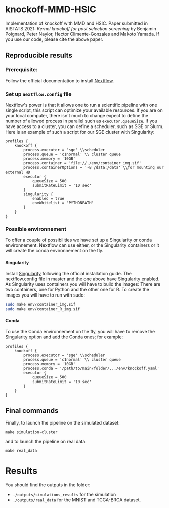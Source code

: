 # knockoff-MMD-HSIC
Implementation of knockoff with MMD and HSIC. Paper submitted in AISTATS 2021: *Kernel knockoff for post selection screening* by Benjamin Poignard, Peter Naylor, Hector Climente-Gonzales and Makoto Yamada.
If you use our code, please cite the above paper.

## Reproducible results
### Prerequisite: 
Follow the official documentation to install [Nextflow](https://www.nextflow.io/).

### Set up `nextflow.config` file
Nextflow's power is that it allows one to run a scientific pipeline with one single script, this script can optimize your available resources.
If you are on your local computer, there isn't much to change expect to define the number of allowed process in parallel such as `executor.queueSize`.
If you have access to a cluster, you can define a scheduler, such as SGE or Slurm.
Here is an example of such a script for our SGE cluster with Singularity:
```
profiles {
    knockoff {
        process.executor = 'sge' \\scheduler
        process.queue = 'c1normal' \\ cluster queue
        process.memory = '10GB'
        process.container = 'file://./env/container_img.sif' 
        process.containerOptions = '-B /data:/data' \\for mounting our external HD
        executor {
            queueSize = 500
            submitRateLimit = '10 sec'
        }
        singularity {
            enabled = true
            envWhitelist = 'PYTHONPATH'
        }
    }
}
```

### Possible environnement 
To offer a couple of possibilities we have set up a Singularity or conda environnement. 
Nextflow can use either, or the Singularity containers or it will create the conda environnement on the fly.
#### Singularity
Install [Singularity](https://sylabs.io/guides/3.0/user-guide/quick_start.html) following the official installation guide.
The nextflow.config file in master and the one above have Singularity enabled. 
As Singularity uses containers you will have to build the images:
There are two containers, one for Python and the other one for R.
To create the images you will have to run with sudo:
``` bash
sudo make env/container_img.sif
sudo make env/container_R_img.sif
```
#### Conda
To use the Conda environnement on the fly, you will have to remove the Singularity option and add the Conda ones; for example:

```
profiles {
    knockoff {
        process.executor = 'sge' \\scheduler
        process.queue = 'c1normal' \\ cluster queue
        process.memory = '10GB'
        process.conda = '/path/to/main/folder/.../env/knockoff.yaml'
        executor {
            queueSize = 500
            submitRateLimit = '10 sec'
        }
    }
}
```

## Final commands
Finally, to launch the pipeline on the simulated dataset:
```
make simulation-cluster
```
and to launch the pipeline on real data:
```
make real_data
```

# Results

You should find the outputs in the folder:
- `./outputs/simulations_results` for the simulation
- `./outputs/real_data` for the MNIST and TCGA-BRCA dataset.
